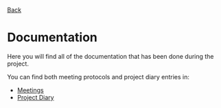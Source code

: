 [Back](..)

# Documentation

Here you will find all of the documentation that has been done during the
project.

You can find both meeting protocols and project diary entries in:

- [Meetings](./meetings)
- [Project Diary](./diary)

